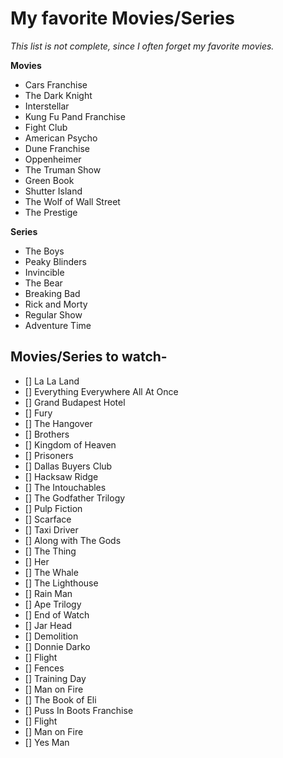 # My favorite Movies/Series
*This list is not complete, since I often forget my favorite movies.*

**Movies**
- Cars Franchise
- The Dark Knight
- Interstellar
- Kung Fu Pand Franchise
- Fight Club
- American Psycho
- Dune Franchise
- Oppenheimer
- The Truman Show
- Green Book
- Shutter Island
- The Wolf of Wall Street
- The Prestige

**Series**
- The Boys
- Peaky Blinders
- Invincible
- The Bear
- Breaking Bad
- Rick and Morty
- Regular Show
- Adventure Time

## Movies/Series to watch- 
- [] La La Land
- [] Everything Everywhere All At Once
- [] Grand Budapest Hotel
- [] Fury
- [] The Hangover
- [] Brothers
- [] Kingdom of Heaven
- [] Prisoners
- [] Dallas Buyers Club
- [] Hacksaw Ridge
- [] The Intouchables
- [] The Godfather Trilogy
- [] Pulp Fiction
- [] Scarface
- [] Taxi Driver
- [] Along with The Gods
- [] The Thing
- [] Her
- [] The Whale
- [] The Lighthouse
- [] Rain Man
- [] Ape Trilogy
- [] End of Watch
- [] Jar Head
- [] Demolition
- [] Donnie Darko
- [] Flight
- [] Fences
- [] Training Day
- [] Man on Fire
- [] The Book of Eli
- [] Puss In Boots Franchise
- [] Flight
- [] Man on Fire
- [] Yes Man
